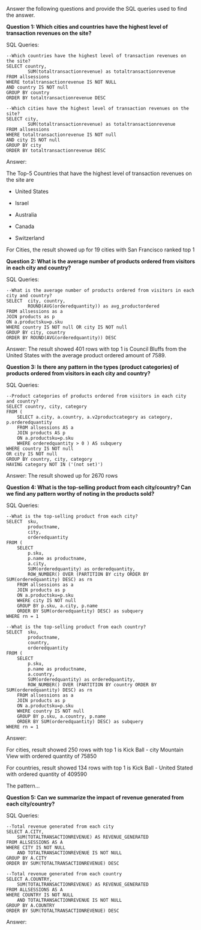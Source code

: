 Answer the following questions and provide the SQL queries used to find the answer.

    
**Question 1: Which cities and countries have the highest level of transaction revenues on the site?**


SQL Queries:
```
--Which countries have the highest level of transaction revenues on the site?
SELECT country, 
		SUM(totaltransactionrevenue) as totaltransactionrevenue
FROM allsessions
WHERE totaltransactionrevenue IS NOT NULL
AND country IS NOT null
GROUP BY country
ORDER BY totaltransactionrevenue DESC
```
```
--Which cities have the highest level of transaction revenues on the site?
SELECT city,
		SUM(totaltransactionrevenue) as totaltransactionrevenue
FROM allsessions
WHERE totaltransactionrevenue IS NOT null
AND city IS NOT null
GROUP BY city
ORDER BY totaltransactionrevenue DESC
```

Answer:

The Top-5 Countries that have the highest level of transaction revenues on the site are
   
   - United States
   
   - Israel
   
   - Australia
   
   - Canada
    
   - Switzerland

For Cities, the result showed up for 19 cities with San Francisco ranked top 1


**Question 2: What is the average number of products ordered from visitors in each city and country?**


SQL Queries:
```
--What is the average number of products ordered from visitors in each city and country?
SELECT  city, country,
		ROUND(AVG(orderedquantity)) as avg_productordered
FROM allsessions as a
JOIN products as p
ON a.productsku=p.sku
WHERE country IS NOT null OR city IS NOT null
GROUP BY city, country
ORDER BY ROUND(AVG(orderedquantity)) DESC
```

Answer:
The result showed 401 rows with top 1 is Council Bluffs from the United States with the average product ordered amount of 7589.


**Question 3: Is there any pattern in the types (product categories) of products ordered from visitors in each city and country?**


SQL Queries:
```
--Product categories of products ordered from visitors in each city and country?
SELECT country, city, category
FROM (
	SELECT a.city, a.country, a.v2productcategory as category, p.orderedquantity
	FROM allsessions AS a
	JOIN products AS p
	ON a.productsku=p.sku
	WHERE orderedquantity > 0 ) AS subquery
WHERE country IS NOT null 
OR city IS NOT null
GROUP BY country, city, category
HAVING category NOT IN ('(not set)')
```

Answer: 
The result showed up for 2670 rows



**Question 4: What is the top-selling product from each city/country? Can we find any pattern worthy of noting in the products sold?**


SQL Queries:
```
--What is the top-selling product from each city? 
SELECT  sku,
		productname,
		city,
		orderedquantity
FROM (
	SELECT
		p.sku,
		p.name as productname,
		a.city,
		SUM(orderedquantity) as orderedquantity,
		ROW_NUMBER() OVER (PARTITION BY city ORDER BY SUM(orderedquantity) DESC) as rn
	FROM allsessions as a
	JOIN products as p
	ON a.productsku=p.sku
	WHERE city IS NOT null
	GROUP BY p.sku, a.city, p.name
	ORDER BY SUM(orderedquantity) DESC) as subquery
WHERE rn = 1
```
```
--What is the top-selling product from each country? 
SELECT  sku,
		productname,
		country,
		orderedquantity
FROM (
	SELECT
		p.sku,
		p.name as productname,
		a.country,
		SUM(orderedquantity) as orderedquantity,
		ROW_NUMBER() OVER (PARTITION BY country ORDER BY SUM(orderedquantity) DESC) as rn
	FROM allsessions as a
	JOIN products as p
	ON a.productsku=p.sku
	WHERE country IS NOT null
	GROUP BY p.sku, a.country, p.name
	ORDER BY SUM(orderedquantity) DESC) as subquery
WHERE rn = 1
```

Answer:

For cities, result showed 250 rows with top 1 is Kick Ball - city Mountain View with ordered quantity of 75850

For countries, result showed 134 rows with top 1 is Kick Ball - United Stated with ordered quantity of 409590

The pattern...


**Question 5: Can we summarize the impact of revenue generated from each city/country?**

SQL Queries:
```
--Total revenue generated from each city
SELECT A.CITY,
	SUM(TOTALTRANSACTIONREVENUE) AS REVENUE_GENERATED
FROM ALLSESSIONS AS A
WHERE CITY IS NOT NULL
	AND TOTALTRANSACTIONREVENUE IS NOT NULL
GROUP BY A.CITY
ORDER BY SUM(TOTALTRANSACTIONREVENUE) DESC 
```
```
--Total revenue generated from each country
SELECT A.COUNTRY,
	SUM(TOTALTRANSACTIONREVENUE) AS REVENUE_GENERATED
FROM ALLSESSIONS AS A
WHERE COUNTRY IS NOT NULL
	AND TOTALTRANSACTIONREVENUE IS NOT NULL
GROUP BY A.COUNTRY
ORDER BY SUM(TOTALTRANSACTIONREVENUE) DESC 
```

Answer:





